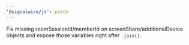 ```yaml
---
'@signalwire/js': patch
---
```


Fix missing roomSessionId/memberId on screenShare/additionalDevice objects and expose those variables right after `.join()`.
